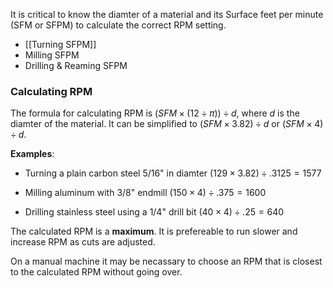 It is critical to know the diamter of a material and its Surface feet per minute (SFM or SFPM) to calculate the correct RPM setting. 

- [[Turning SFPM]]
- Milling SFPM
- Drilling & Reaming SFPM

### Calculating RPM

The formula for calculating RPM is $(SFM\times(12\div\pi))\div d$, where $d$ is the diamter of the material.  It can be simplified to $(SFM \times 3.82) \div d$ or  $(SFM \times 4) \div d$.  

**Examples**:

- Turning a plain carbon steel  5/16" in diamter
  $(129 \times 3.82) \div .3125 = 1577$
  
- Milling aluminum with 3/8" endmill 
  $(150 \times 4) \div .375 = 1600$
  
- Drilling stainless steel using a 1/4" drill bit
    $(40 \times 4) \div .25 = 640$

The calculated RPM is a **maximum**. It is prefereable to run slower and increase RPM as cuts are adjusted. 

On a manual machine it may be necassary to choose an RPM that is closest to the calculated RPM without going over. 
